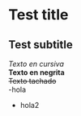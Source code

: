 # Test title
## Test subtitle
*Texto en cursiva*  
**Texto en negrita**  
~~Texto tachado~~  
-hola
- hola2